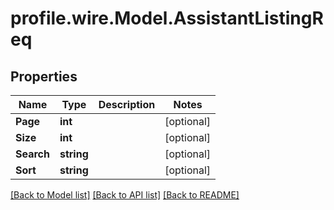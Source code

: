 # profile.wire.Model.AssistantListingReq

## Properties

Name | Type | Description | Notes
------------ | ------------- | ------------- | -------------
**Page** | **int** |  | [optional] 
**Size** | **int** |  | [optional] 
**Search** | **string** |  | [optional] 
**Sort** | **string** |  | [optional] 

[[Back to Model list]](../README.md#documentation-for-models) [[Back to API list]](../README.md#documentation-for-api-endpoints) [[Back to README]](../README.md)


